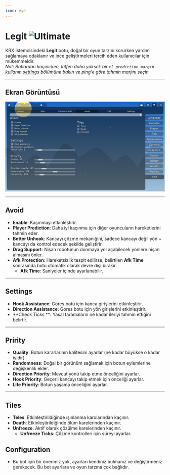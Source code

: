```yaml
---
icon: eye
---
```


# Legit ![Ultimate](https://img.shields.io/badge/Ultimate-%23f76d6d?style=flat-square)
KRX İstemcisindeki **Legit** botu, doğal bir oyun tarzını korurken yardım sağlamaya odaklanır ve ince geliştirmeleri tercih eden kullanıcılar için mükemmeldir.  
*Not: Botlardan kaçınırken, lütfen daha yüksek bir `cl_prediction_margin` kullanın [settings](../settings.md) bölümüne bakın ve ping'e göre tahmin marjını seçin*

---

## **Ekran Görüntüsü**
![Legit Menü - Önerilen Ayarlar](https://raw.githubusercontent.com/Krixx1337/krxclient-docs/refs/heads/main/images/legit-menu.png)

---

## **Avoid**
- **Enable**: Kaçınmayı etkinleştirir.
- **Player Prediction**: Daha iyi kaçınma için diğer oyuncuların hareketlerini tahmin eder.
- **Better Unhook**: Kancayı çözme mekaniğini, sadece kancayı değil yön + kancayı da kontrol edecek şekilde geliştirir.
- **Drag Support**: Nişan robotunun donmaya yol açabilecek yönlere nişan almasını önler.
- **Afk Protection**: Hareketsizlik tespit edilirse, belirtilen **Afk Time** sonrasında botu otomatik olarak devre dışı bırakır.
  - **Afk Time**: Saniyeler içinde ayarlanabilir.

---

## **Settings**
- **Hook Assistance**: Gores botu için kanca girişlerini etkinleştirir.
- **Direction Assistance**: Gores botu için yön girişlerini etkinleştirir.
- **Check Ticks **: Yasal taramaların ne kadar ileriyi tahmin ettiğini belirtir.

---

## **Pririty**
- **Quality**: Botun kararlarının kalitesini ayarlar (ne kadar büyükse o kadar iyidir).
- **Randomness**: Doğal bir görünüm sağlamak için botun eylemlerine değişkenlik ekler.
- **Direction Priority**: Mevcut yönü takip etme önceliğini ayarlar.
- **Hook Priority**: Geçerli kancayı takip etmek için önceliği ayarlar.
- **Life Priority**: Botun yaşama önceliğini ayarlar.

---

## **Tiles**
- **Teles**: Etkinleştirildiğinde ışınlanma karolarından kaçınır.
- **Death**: Etkinleştirildiğinde ölüm karelerinden kaçınır.
- **Unfreeze**: Aktif olarak çözülme karelerinden kaçınır.
  - **Unfreeze Ticks**: Çözme kontrolleri için süreyi ayarlar.

## **Configuration**
- Bu bot için bir önerimiz yok, ayarları kendiniz bulmanız ve değiştirmeniz gerekecek. Bu bot ayarlara ve oyun tarzına çok bağlıdır.